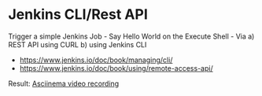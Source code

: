 # Jenkins CLI/Rest API

Trigger a simple Jenkins Job - Say Hello World on the Execute Shell - Via a) REST API using CURL b) using Jenkins CLI </br>

- https://www.jenkins.io/doc/book/managing/cli/
- https://www.jenkins.io/doc/book/using/remote-access-api/

Result: [Asciinema video recording](https://asciinema.org/a/542943)
